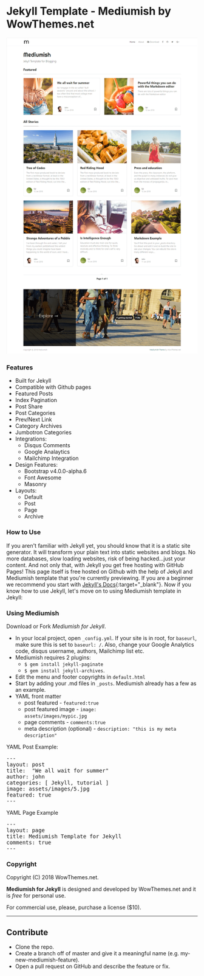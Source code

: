 # Jekyll Template - Mediumish by WowThemes.net

![enter image description here](assets/images/mediumish-jekyll-template.png)

### Features

- Built for Jekyll
- Compatible with Github pages
- Featured Posts
- Index Pagination
- Post Share
- Post Categories
- Prev/Next Link
- Category Archives
- Jumbotron Categories
- Integrations:
    - Disqus Comments
    - Google Analaytics
    - Mailchimp Integration
- Design Features:
    - Bootstrap v4.0.0-alpha.6
    - Font Awesome
    - Masonry
- Layouts:
    - Default
    - Post
    - Page
    - Archive
    
### How to Use

If you aren't familiar with Jekyll yet, you should know that it is a static site generator. It will transform your plain text into static websites and blogs. No more databases, slow loading websites, risk of being hacked...just your content. And not only that, with Jekyll you get free hosting with GitHub Pages! This page itself is free hosted on Github with the help of Jekyll and Mediumish template that you're currently previewing. If you are a beginner we recommend you start with [Jekyll's Docs](https://jekyllrb.com/docs/installation/){:target="_blank"}. Now if you know how to use Jekyll, let's move on to using Mediumish template in Jekyll:

### Using Mediumish

Download or Fork *Mediumish for Jekyll*. 
- In your local project, open <code>_config.yml</code>. If your site is in root, for <code>baseurl</code>, make sure this is set to <code>baseurl: /</code>. Also, change your Google Analytics code, disqus username, authors, Mailchimp list etc.
- Mediumish requires 2 plugins: 
    - <code>$ gem install jekyll-paginate</code>
    - <code>$ gem install jekyll-archives</code>.
- Edit the menu and footer copyrights in <code>default.html</code>
- Start by adding your .md files in <code>_posts</code>. Mediumish already has a few as an example. 
- YAML front matter
    - post featured - <code>featured:true</code>
    - post featured image - <code>image: assets/images/mypic.jpg</code>
    - page comments - <code>comments:true</code>
    - meta description (optional) - <code>description: "this is my meta description"</code>
    
YAML Post Example:
<pre>
---
layout: post
title:  "We all wait for summer"
author: john
categories: [ Jekyll, tutorial ]
image: assets/images/5.jpg
featured: true
---
</pre>

YAML Page Example
<pre>
---
layout: page
title: Mediumish Template for Jekyll
comments: true
---
</pre>

### Copyright

Copyright (C) 2018 WowThemes.net.

**Mediumish for Jekyll** is designed and developed by WowThemes.net and it is *free* for personal use.

For commercial use, please, purchase a license ($10).

-----------------

## Contribute

- Clone the repo.
- Create a branch off of master and give it a meaningful name (e.g. my-new-mediumish-feature).
- Open a pull request on GitHub and describe the feature or fix.

